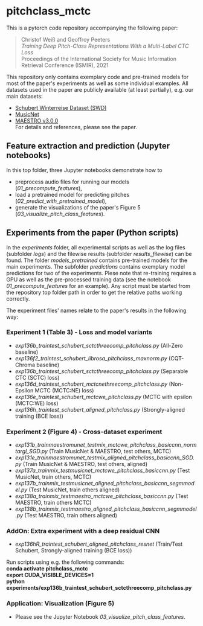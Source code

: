 # pitchclass_mctc

This is a pytorch code repository accompanying the following paper:  

> Christof Weiß and Geoffroy Peeters  
> _Training Deep Pitch-Class Representations With a Multi-Label CTC Loss_  
>  Proceedings of the International Society for Music Information Retrieval Conference (ISMIR), 2021  

This repository only contains exemplary code and pre-trained models for most of the paper's experiments as well as some individual examples. All datasets used in the paper are publicly available (at least partially), e.g. our main datasets:
* [Schubert Winterreise Dataset (SWD)](https://zenodo.org/record/5139893#.YWRcktpBxaQ)
* [MusicNet](https://homes.cs.washington.edu/~thickstn/musicnet.html)
* [MAESTRO v3.0.0](https://magenta.tensorflow.org/datasets/maestro)  
For details and references, please see the paper.

## Feature extraction and prediction (Jupyter notebooks)

In this top folder, three Jupyter notebooks demonstrate how to 
* preprocess audio files for running our models (_01_precompute_features_),
* load a pretrained model for predicting pitches (_02_predict_with_pretrained_model_),
* generate the visualizations of the paper's Figure 5 (_03_visualize_pitch_class_features_).

## Experiments from the paper (Python scripts)

In the _experiments_ folder, all experimental scripts as well as the log files (subfolder _logs_) and the filewise results (subfolder _results_filewise_) can be found. The folder _models_pretrained_ contains pre-trained models for the main experiments. The subfolder _predictions_ contains exemplary model predictions for two of the experiments. Plese note that re-training requires a GPU as well as the pre-processed training data (see the notebook _01_precompute_features_ for an example). Any script must be started from the repository top folder path in order to get the relative paths working correctly.

The experiment files' names relate to the paper's results in the following way:

### Experiment 1 (Table 3) - Loss and model variants

* _exp136b_traintest_schubert_sctcthreecomp_pitchclass.py_ (All-Zero baseline)
* _exp136f2_traintest_schubert_librosa_pitchclass_maxnorm.py_ (CQT-Chroma baseline)
* _exp136b_traintest_schubert_sctcthreecomp_pitchclass.py_ (Separable CTC (SCTC) loss)
* _exp136d_traintest_schubert_mctcnethreecomp_pitchclass.py_ (Non-Epsilon MCTC (MCTC:NE) loss)
* _exp136e_traintest_schubert_mctcwe_pitchclass.py_ (MCTC with epsilon (MCTC:WE) loss)
* _exp136h_traintest_schubert_aligned_pitchclass.py_ (Strongly-aligned training (BCE loss))

### Experiment 2 (Figure 4) - Cross-dataset experiment

* _exp131b_trainmaestromunet_testmix_mctcwe_pitchclass_basiccnn_normtargl_SGD.py_ (Train MusicNet & MAESTRO, test others, MCTC)
* _exp131e_trainmaestromunet_testmix_aligned_pitchclass_basiccnn_SGD.py_ (Train MusicNet & MAESTRO, test others, aligned)
* _exp137a_trainmix_testmusicnet_mctcwe_pitchclass_basiccnn.py_ (Test MusicNet, train others, MCTC)
* _exp137b_trainmix_testmusicnet_aligned_pitchclass_basiccnn_segmmodel.py_ (Test MusicNet, train others aligned)
* _exp138a_trainmix_testmaestro_mctcwe_pitchclass_basiccnn.py_ (Test MAESTRO, train others MCTC)
* _exp138b_trainmix_testmaestro_aligned_pitchclass_basiccnn_segmmodel.py_ (Test MAESTRO, train others aligned)
  
### AddOn: Extra experiment with a deep residual CNN

* _exp136hR_traintest_schubert_aligned_pitchclass_resnet_ (Train/Test Schubert, Strongly-aligned training (BCE loss))
  
Run scripts using e.g. the following commands:  
__conda activate pitchclass_mctc__  
__export CUDA_VISIBLE_DEVICES=1__  
__python experiments/exp136b_traintest_schubert_sctcthreecomp_pitchclass.py__  


### Application: Visualization (Figure 5)

* Please see the Jupyter Notebook _03_visualize_pitch_class_features_.
